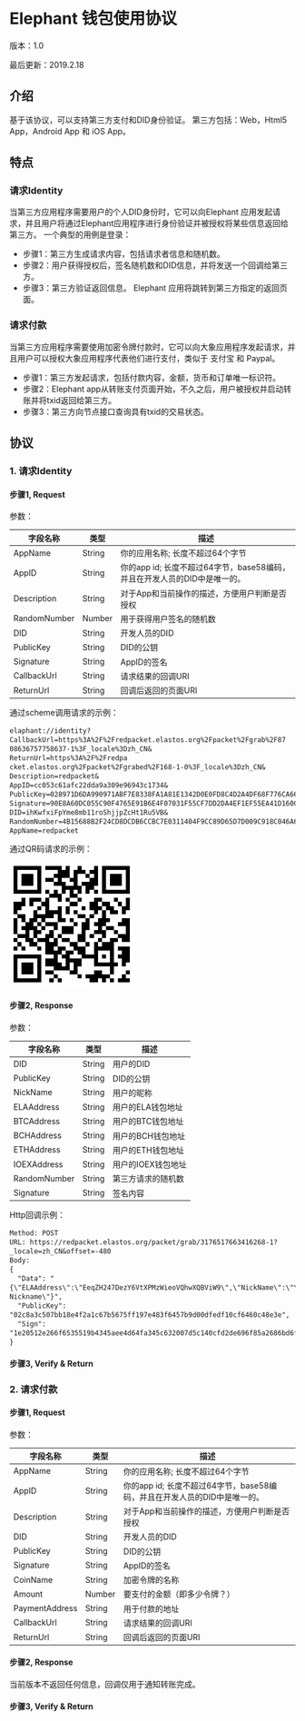 # Elephant 钱包使用协议

版本：1.0

最后更新：2019.2.18

## 介绍

基于该协议，可以支持第三方支付和DID身份验证。
第三方包括：Web，Html5 App，Android App 和 iOS App。

## 特点

### 请求Identity

当第三方应用程序需要用户的个人DID身份时，它可以向Elephant 应用发起请求，并且用户将通过Elephant应用程序进行身份验证并被授权将某些信息返回给第三方。
一个典型的用例是登录：

- 步骤1：第三方生成请求内容，包括请求者信息和随机数。
- 步骤2：用户获得授权后，签名随机数和DID信息，并将发送一个回调给第三方。
- 步骤3：第三方验证返回信息。 Elephant 应用将跳转到第三方指定的返回页面。

### 请求付款

当第三方应用程序需要使用加密令牌付款时，它可以向大象应用程序发起请求，并且用户可以授权大象应用程序代表他们进行支付，类似于 支付宝 和 Paypal。

- 步骤1：第三方发起请求，包括付款内容，金额，货币和订单唯一标识符。
- 步骤2：Elephant app从转账支付页面开始，不久之后，用户被授权并启动转账并将txid返回给第三方。
- 步骤3：第三方向节点接口查询具有txid的交易状态。

## 协议

### 1. 请求Identity

#### 步骤1, Request

参数：

字段名称           | 类型              | 描述
----------------------| ------------------- | -------------------
AppName               | String     | 你的应用名称; 长度不超过64个字节
AppID                   | String     | 你的app id; 长度不超过64字节，base58编码，并且在开发人员的DID中是唯一的。
Description             | String     | 对于App和当前操作的描述，方便用户判断是否授权
RandomNumber       | Number     | 用于获得用户签名的随机数
DID                     | String     | 开发人员的DID
PublicKey               | String     | DID的公钥
Signature          | String     | AppID的签名
CallbackUrl       | String     | 请求结果的回调URI
ReturnUrl           | String     | 回调后返回的页面URI

通过scheme调用请求的示例：
```
elaphant://identity?
CallbackUrl=https%3A%2F%2Fredpacket.elastos.org%2Fpacket%2Fgrab%2F87 08636757758637-1%3F_locale%3Dzh_CN&
ReturnUrl=https%3A%2F%2Fredpa cket.elastos.org%2Fpacket%2Fgrabed%2F168-1-0%3F_locale%3Dzh_CN&
Description=redpacket&
AppID=cc053c61afc22dda9a309e96943c1734&
PublicKey=028971D6DA990971ABF7E8338FA1A81E1342D0E0FD8C4D2A4DF68F776CA66EA0B1&
Signature=90E8A60DC055C90F4765E91B6E4F07031F55CF7DD2DA4EF1EF55EA41D160CB48879F62D70EC8ED090E4CBBE013D21E7580C36CFA2173A997ADADB7255B23098F&
DID=ihKwfxiFpYme8mb11roShjjpZcHt1Ru5VB&
RandomNumber=4B15688B2F24CD8DCDB6CCBC7E0311404F9CC89D65D7D009C918C046A6C475AB&
AppName=redpacket
```

通过QR码请求的示例：

![image](../../Ignore/images/qrcode.png)

#### 步骤2, Response

参数：

字段名称           | 类型             | 描述
-------------------------- | ------------------ | -------------------
DID                | String    | 用户的DID
PublicKey    | String     | DID的公钥
NickName     |  String    | 用户的昵称
ELAAddress    | String    | 用户的ELA钱包地址
BTCAddress   | String    | 用户的BTC钱包地址
BCHAddress   | String    | 用户的BCH钱包地址
ETHAddress   | String    | 用户的ETH钱包地址
IOEXAddress   | String    | 用户的IOEX钱包地址
RandomNumber | String    | 第三方请求的随机数
Signature    | String    | 签名内容

Http回调示例：
```
Method: POST
URL: https://redpacket.elastos.org/packet/grab/3176517663416268-1?_locale=zh_CN&offset=-480
Body:
{
  "Data": "{\"ELAAddress\":\"EeqZH247DezY6VtXPMzWieoVQhwXQBViW9\",\"NickName\":\"Your Nickname\"}",
  "PublicKey": "02c8a3c507bb18e4f2a1c67b5675ff197e483f6457b9d00dfedf10cf6460c48e3e",
  "Sign": "1e20512e266f6535519b4345aee4d64fa345c632007d5c140cfd2de696f85a2686bd6f71c46c8e25862bb28595445a9e060854d71f6cb4e3a332ea995c84446d"
}
```

#### 步骤3, Verify & Return

### 2. 请求付款

#### 步骤1, Request

参数：

字段名称           | 类型              | 描述
----------------------| ------------------- | -------------------
AppName               | String     | 你的应用名称; 长度不超过64个字节
AppID                   | String     | 你的app id; 长度不超过64字节，base58编码，并且在开发人员的DID中是唯一的。
Description             | String     | 对于App和当前操作的描述，方便用户判断是否授权
DID                     | String     | 开发人员的DID
PublicKey               | String     | DID的公钥
Signature          | String     | AppID的签名
CoinName    | String   | 加密令牌的名称
Amount         | Number     | 要支付的金额（即多少令牌？）
PaymentAddress       | String     | 用于付款的地址
CallbackUrl       | String     |请求结果的回调URI
ReturnUrl           | String     | 回调后返回的页面URI

#### 步骤2, Response

当前版本不返回任何信息，回调仅用于通知转账完成。

#### 步骤3, Verify & Return
